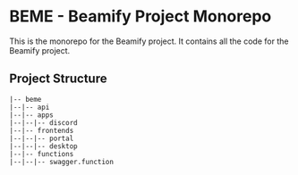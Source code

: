 # BEME - Beamify Project Monorepo
This is the monorepo for the Beamify project. It contains all the code for the Beamify project.

## Project Structure
```angular2html
|-- beme
|--|-- api
|--|-- apps
|--|--|-- discord
|--|-- frontends
|--|--|-- portal
|--|--|-- desktop
|--|-- functions
|--|--|-- swagger.function
```
